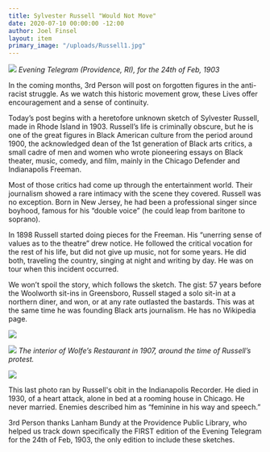 ```yaml
---
title: Sylvester Russell "Would Not Move"
date: 2020-07-10 00:00:00 -12:00
author: Joel Finsel
layout: item
primary_image: "/uploads/Russell1.jpg"
---
```


![](/uploads/Russell1.jpg)
*Evening Telegram (Providence, RI), for the 24th of Feb, 1903*

In the coming months, 3rd Person will post on forgotten figures in the anti-racist struggle. As we watch this historic movement grow, these Lives offer encouragement and a sense of continuity.

Today’s post begins with a heretofore unknown sketch of Sylvester Russell, made in Rhode Island in 1903. Russell’s life is criminally obscure, but he is one of the great figures in Black American culture from the period around 1900, the acknowledged dean of the 1st generation of Black arts critics, a small cadre of men and women who wrote pioneering essays on Black theater, music, comedy, and film, mainly in the Chicago Defender and Indianapolis Freeman.

Most of those critics had come up through the entertainment world. Their journalism showed a rare intimacy with the scene they covered. Russell was no exception. Born in New Jersey, he had been a professional singer since boyhood, famous for his “double voice” (he could leap from baritone to soprano).

In 1898 Russell started doing pieces for the Freeman. His “unerring sense of values as to the theatre” drew notice. He followed the critical vocation for the rest of his life, but did not give up music, not for some years. He did both, traveling the country, singing at night and writing by day. He was on tour when this incident occurred.

We won’t spoil the story, which follows the sketch. The gist: 57 years before the Woolworth sit-ins in Greensboro, Russell staged a solo sit-in at a northern diner, and won, or at any rate outlasted the bastards. This was at the same time he was founding Black arts journalism. He has no Wikipedia page.

![](/uploads/Russell2.jpg)

![](/uploads/Russell3.jpg)
*The interior of Wolfe’s Restaurant in 1907, around the time of Russell’s protest.*

![](/uploads/Russell4.jpg)


This last photo ran by Russell's obit in the Indianapolis Recorder. He died in 1930, of a heart attack, alone in bed at a rooming house in Chicago. He never married. Enemies described him as “feminine in his way and speech.”

3rd Person thanks Lanham Bundy at the Providence Public Library, who helped us track down specifically the FIRST edition of the Evening Telegram for the 24th of Feb, 1903, the only edition to include these sketches.